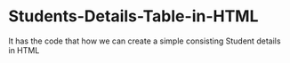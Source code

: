 # Students-Details-Table-in-HTML
It has the code that how we can create a simple consisting Student details in HTML
